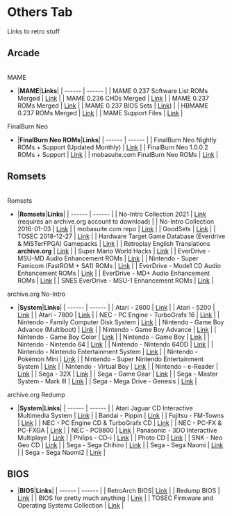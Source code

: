 # Others Tab
Links to retro stuff<br/>

## **Arcade**<br/>

<br/>MAME

- |**MAME**|**Links**|
| ------ | ------ |
| MAME 0.237 Software List ROMs Merged | [Link](https://archive.org/download/mame-sl/mame-sl/) |
| MAME 0.236 CHDs Merged | [Link](https://archive.org/download/MAME_0.225_CHDs_merged) |
| MAME 0.237 ROMs Merged | [Link](https://archive.org/download/mame-merged/mame-merged/) |
| MAME 0.237 BIOS Sets | [Link](https://archive.org/download/mame-merged/BIOS/)) |
| HBMAME 0.237 ROMs Merged | [Link](http://90.230.15.92/Arcades/HBMAME/) |
| MAME Support Files | [Link](https://archive.org/download/mame-support/Support/) |
<!--- 
| HBMAME 0.230 ROMs Merged | [Link](https://archive.org/download/hbmame-0.230-merged/HBmame%200.230%20%28Merged%29/) |
| Update HBMAME ROMs (0.230 -> 0.231) | [Link](https://archive.org/download/hbmame-0.230-merged/HBMAME%200231%20rom%20update/) |
| Update HBMAME ROMs (0.231 -> 0.232) | [Link](https://archive.org/download/hbmame-0.230-merged/HBMAME%200232%20rom%20update/) |
| Update HBMAME ROMs (0.232 -> 0.233) | [Link](https://archive.org/download/hbmame-0.230-merged/HBMAME%200.233%20rom%20update/) |
| Update HBMAME ROMs (0.233 -> 0.234) | [Link](https://archive.org/download/hbmame-0.230-merged/HBMAME%200.234%20rom%20update/) |
--->

FinalBurn Neo

- |**FinalBurn Neo ROMs**|**Links**|
| ------ | ------ |
| FinalBurn Neo Nightly ROMs + Support (Updated Monthly) | [Link](https://archive.org/download/2020_01_06_fbn/) |
| FinalBurn Neo 1.0.0.2 ROMs + Support | [Link](https://archive.org/download/fbneo/) |
| mobasuite.com FinalBurn Neo ROMs | [Link](http://90.230.15.92/Arcades/FinalBurn%20Neo/) |

## **Romsets**<br/>

<br/>Romsets

- |**Romsets**|**Links**|
| ------ | ------ |
| No-Intro Collection 2021 | [Link](https://archive.org/download/no-intro_romsets/no-intro%20romsets/) (requires an archive.org account to download) |
| No-Intro Collection 2016-01-03 | [Link](https://archive.org/download/No-Intro-Collection_2016-01-03_Fixed) |
| mobasuite.com repo | [Link](http://90.230.15.92/) |
| GoodSets | [Link](https://archive.org/details/@gudset) |
| TOSEC 2018-12-27 | [Link](https://archive.org/download/TOSEC_Main_Branch_Release_2018-12-27) |
| Hardware Target Game Database (Everdrive & MiSTerFPGA) Gamepacks | [Link](https://archive.org/download/htgdb-gamepacks) |
| Retroplay English Translations **archive.org** | [Link](https://archive.org/download/retroplay-en/RetroPlay-En/) |
| Super Mario World Hacks | [Link](https://archive.org/download/super-mario-world-hacks) |
| EverDrive - MSU-MD Audio Enhancement ROMs | [Link](https://archive.org/download/mega-drive-genesis-msu-md) |
| Nintendo - Super Famicom (FastROM + SA1) ROMs | [Link](https://archive.org/download/nintendo-super-nintendo-entertainment-system-fastrom-sa1) |
| EverDrive - Mode1 CD Audio Enhancement ROMs | [Link](https://archive.org/download/sega-mega-drive-genesis-mode1-cd) |
| EverDrive - MD+ Audio Enhancement ROMs | [Link](https://archive.org/download/sega-mega-drive-md_202110) |
| SNES EverDrive - MSU-1 Enhancement ROMs | [Link](https://archive.org/download/nintendo-snes-msu1) |

archive.org No-Intro

- |**System**|**Links**|
| ------ | ------ |
| Atari - 2600 | [Link](https://archive.org/download/nointro.atari-2600) |
| Atari - 5200 | [Link](https://archive.org/download/nointro.atari-5200) |
| Atari - 7800 | [Link](https://archive.org/download/nointro.atari-7800) |
| NEC - PC Engine - TurboGrafx 16 | [Link](https://archive.org/download/nointro.tg-16) |
| Nintendo - Family Computer Disk System | [Link](http://archive.org/download/nointro.fds) |
| Nintendo - Game Boy Advance (Multiboot) | [Link](https://archive.org/download/nointro.gba-multiboot) |
| Nintendo - Game Boy Advance | [Link](https://archive.org/download/nointro.gba) |
| Nintendo - Game Boy Color | [Link](https://archive.org/download/nointro.gbc) |
| Nintendo - Game Boy | [Link](https://archive.org/download/nointro.gb) |
| Nintendo - Nintendo 64 | [Link](https://archive.org/download/nointro.n64) |
| Nintendo - Nintendo 64DD | [Link](https://archive.org/download/nointro.n64dd) |
| Nintendo - Nintendo Entertainment System | [Link](https://archive.org/download/nointro.nes) |
| Nintendo - Pokémon Mini | [Link](http://archive.org/download/nointro.poke-mini) |
| Nintendo - Super Nintendo Entertainment System | [Link](https://archive.org/download/nointro.snes) |
| Nintendo - Virtual Boy | [Link](https://archive.org/download/nointro.vb) |
| Nintendo - e-Reader | [Link](http://archive.org/download/nointro.e-reader) |
| Sega - 32X | [Link](https://archive.org/download/nointro.32x) |
| Sega - Game Gear | [Link](https://archive.org/download/nointro.gg) |
| Sega - Master System - Mark III | [Link](https://archive.org/download/nointro.ms-mkiii) |
| Sega - Mega Drive - Genesis | [Link](https://archive.org/download/nointro.md) |

archive.org Redump

- |**System**|**Links**|
| ------ | ------ |
| Atari Jaguar CD Interactive Multimedia System | [Link](https://archive.org/download/redump.jaguar.revival) |
| Bandai - Pippin | [Link](https://archive.org/download/redump-bandai-pippin) |
| Fujitsu - FM-Towns | [Link](https://archive.org/details/redump.fm.revival) |
| NEC - PC Engine CD & TurboGrafx CD | [Link](https://archive.org/download/redump.pce.revival) |
| NEC - PC-FX & PC-FXGA | [Link](https://archive.org/download/redump.pcfx.revival) |
| NEC - PC9800 | [Link](https://archive.org/download/redump.pc98.revival)
| Panasonic - 3DO Interactive Multiplaye | [Link](https://archive.org/download/redump.3DO.revival) |
| Philips - CD-i | [Link](https://archive.org/download/redump.cdi.revival) |
| Photo CD | [Link](https://archive.org/download/redump.photo.revival) |
| SNK - Neo Geo CD | [Link](https://archive.org/download/redump.ngcd.revival) |
| Sega - Sega Chihiro | [Link](https://archive.org/download/redump.chihiro.revival) |
| Sega - Sega Naomi | [Link](https://archive.org/download/redump.naomi.revival) |
| Sega - Sega Naomi2 | [Link](https://archive.org/download/redump.naomi2.revival) |



## **BIOS**

- |**BIOS**|**Links**|
| ------ | ------ |
| RetroArch BIOS| [Link](https://archive.org/download/RetroarchSystemFiles/Retroarch-System/) |
| Redump BIOS | [Link](https://archive.org/download/2019_11_25_redump_bios) |
| BIOS for pretty much anything | [Link](https://mega.nz/folder/9ZdQwaaY#u63KaI0MsKcIqWE2GQmUuA) |
| TOSEC Firmware and Operating Systems Collection | [Link](https://archive.org/download/tosec_fw_os) |